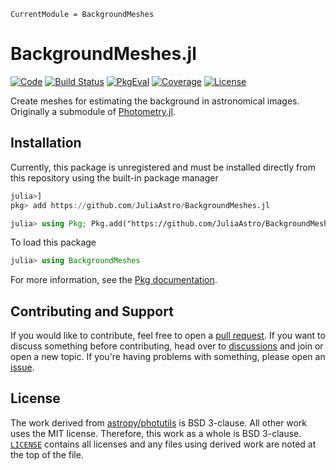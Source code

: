 ```@meta
CurrentModule = BackgroundMeshes
```

# BackgroundMeshes.jl

[![Code](https://img.shields.io/badge/Code-GitHub-black.svg)](https://github.com/JuliaAstro/BackgroundMeshes.jl)
[![Build Status](https://github.com/JuliaAstro/BackgroundMeshes.jl/actions/workflows/CI.yml/badge.svg?branch=main)](https://github.com/JuliaAstro/BackgroundMeshes.jl/actions/workflows/CI.yml?query=branch%3Amain)
[![PkgEval](https://juliaci.github.io/NanosoldierReports/pkgeval_badges/B/BackgroundMeshes.svg)](https://juliaci.github.io/NanosoldierReports/pkgeval_badges/report.html)
[![Coverage](https://codecov.io/gh/JuliaAstro/BackgroundMeshes.jl/branch/main/graph/badge.svg)](https://codecov.io/gh/JuliaAstro/BackgroundMeshes.jl)
[![License](https://img.shields.io/github/license/JuliaAstro/BackgroundMeshes.jl?color=yellow)](https://github.com/JuliaAstro/BackgroundMeshes.jl/blob/main/LICENSE)

Create meshes for estimating the background in astronomical images. Originally a submodule of [Photometry.jl](https://github.com/JuliaAstro/Photometry.jl).

## Installation

Currently, this package is unregistered and must be installed directly from this repository using the built-in package manager

```julia
julia>]
pkg> add https://github.com/JuliaAstro/BackgroundMeshes.jl
```

```julia
julia> using Pkg; Pkg.add("https://github.com/JuliaAstro/BackgroundMeshes.jl")
```

To load this package

```julia
julia> using BackgroundMeshes
```

For more information, see the [Pkg documentation](https://docs.julialang.org/en/v1/stdlib/Pkg/).

## Contributing and Support

If you would like to contribute, feel free to open a [pull request](https://github.com/JuliaAstro/BackgroundMeshes.jl/pulls). If you want to discuss something before contributing, head over to [discussions](https://github.com/JuliaAstro/BackgroundMeshes.jl/discussions) and join or open a new topic. If you're having problems with something, please open an [issue](https://github.com/JuliaAstro/BackgroundMeshes.jl/issues).

## License

The work derived from [astropy/photutils](https://github.com/astropy/photutils) is BSD 3-clause. All other work uses the MIT license. Therefore, this work as a whole is BSD 3-clause. [`LICENSE`](https://github.com/JuliaAstro/BackgroundMeshes.jl/blob/main/LICENSE) contains all licenses and any files using derived work are noted at the top of the file.
